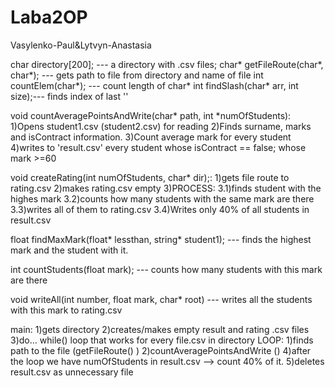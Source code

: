 # Laba2OP
Vasylenko-Paul&amp;Lytvyn-Anastasia

char directory[200];               --- a directory with .csv files;
char* getFileRoute(char*, char*);  --- gets path to file from directory and name of file
int countElem(char*);              --- count length of char*
int findSlash(char* arr, int size);--- finds index of last '\'

void countAveragePointsAndWrite(char* path, int *numOfStudents):
    1)Opens student1.csv (student2.csv) for reading
    2)Finds surname, marks and isContract information. 
    3)Count average mark for every student
    4)writes to 'result.csv' every student whose isContract == false; whose mark >=60
    
 void createRating(int numOfStudents, char* dir);:
    1)gets file route to rating.csv
    2)makes rating.csv empty
    3)PROCESS:
        3.1)finds student with the highes mark
        3.2)counts how many students with the same mark are there
        3.3)writes all of them to rating.csv
        3.4)Writes only 40% of all students in result.csv

float findMaxMark(float* lessthan, string* student1); --- finds the highest mark and the student with it.

int countStudents(float mark);            --- counts how many students with this mark are there

void writeAll(int number, float mark, char* root) --- writes all the students with this mark to rating.csv

main:
      1)gets directory
      2)creates/makes empty result and rating .csv files
      3)do... while() loop that works for every file.csv in directory
          LOOP:
          1)finds path to the file (getFileRoute() )
          2)countAveragePointsAndWrite ()
      4)after the loop we have numOfStudents in result.csv --> count 40% of it.
      5)deletes result.csv as unnecessary file

